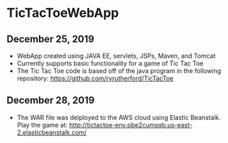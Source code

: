 # TicTacToeWebApp
## December 25, 2019
- WebApp created using JAVA EE, servlets, JSPs, Maven, and Tomcat 
- Currently supports basic functionality for a game of Tic Tac Toe
- The Tic Tac Toe code is based off of the java program in the following repository: https://github.com/ryrutherford/TicTacToe
## December 28, 2019
- The WAR file was delployed to the AWS cloud using Elastic Beanstalk. Play the game at: http://tictactoe-env.pbe2cumsqb.us-east-2.elasticbeanstalk.com/
